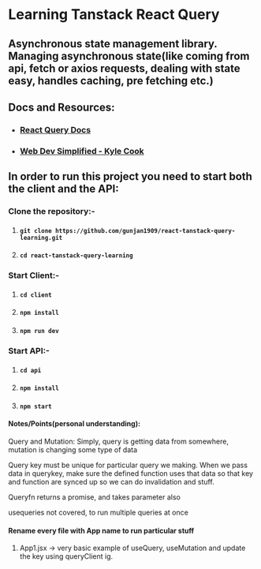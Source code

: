 # Learning Tanstack React Query

## Asynchronous state management library. Managing asynchronous state(like coming from api, fetch or axios requests, dealing with state easy, handles caching, pre fetching etc.)

## Docs and Resources:

- ### [React Query Docs](https://react-query.tanstack.com/)
- ### [Web Dev Simplified - Kyle Cook](https://youtu.be/r8Dg0KVnfMA)

## In order to run this project you need to start both the client and the API:

### Clone the repository:-

1. #### `git clone https://github.com/gunjan1909/react-tanstack-query-learning.git`
2. #### `cd react-tanstack-query-learning`

### Start Client:-

1. #### `cd client`
2. #### `npm install`
3. #### `npm run dev`

### Start API:-

1. #### `cd api`
2. #### `npm install`
3. #### `npm start`

#### Notes/Points(personal understanding):

Query and Mutation: Simply, query is getting data from somewhere, mutation is changing some type of data

Query key must be unique for particular query we making.
When we pass data in querykey, make sure the defined function uses that data so that key and function are synced up so we can do invalidation and stuff.

Queryfn returns a promise, and takes parameter also

usequeries not covered, to run multiple queries at once

#### Rename every file with App name to run particular stuff

1. App1.jsx -> very basic example of useQuery, useMutation and update the key using queryClient ig.
